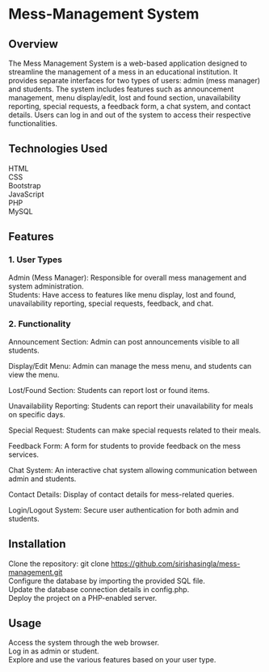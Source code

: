 # Mess-Management System
## Overview
The Mess Management System is a web-based application designed to streamline the management of a mess in an educational institution. It provides separate interfaces for two types of users: admin (mess manager) and students. The system includes features such as announcement management, menu display/edit, lost and found section, unavailability reporting, special requests, a feedback form, a chat system, and contact details. Users can log in and out of the system to access their respective functionalities.

## Technologies Used
HTML  
CSS  
Bootstrap  
JavaScript  
PHP  
MySQL
## Features
### 1. User Types
Admin (Mess Manager): Responsible for overall mess management and system administration.  
Students: Have access to features like menu display, lost and found, unavailability reporting, special requests, feedback, and chat.
### 2. Functionality
Announcement Section: Admin can post announcements visible to all students.

Display/Edit Menu: Admin can manage the mess menu, and students can view the menu.

Lost/Found Section: Students can report lost or found items.

Unavailability Reporting: Students can report their unavailability for meals on specific days.

Special Request: Students can make special requests related to their meals.

Feedback Form: A form for students to provide feedback on the mess services.

Chat System: An interactive chat system allowing communication between admin and students.

Contact Details: Display of contact details for mess-related queries.

Login/Logout System: Secure user authentication for both admin and students.

## Installation
Clone the repository: git clone https://github.com/sirishasingla/mess-management.git  
Configure the database by importing the provided SQL file.  
Update the database connection details in config.php.  
Deploy the project on a PHP-enabled server.  
## Usage  
Access the system through the web browser.  
Log in as admin or student.  
Explore and use the various features based on your user type.  





